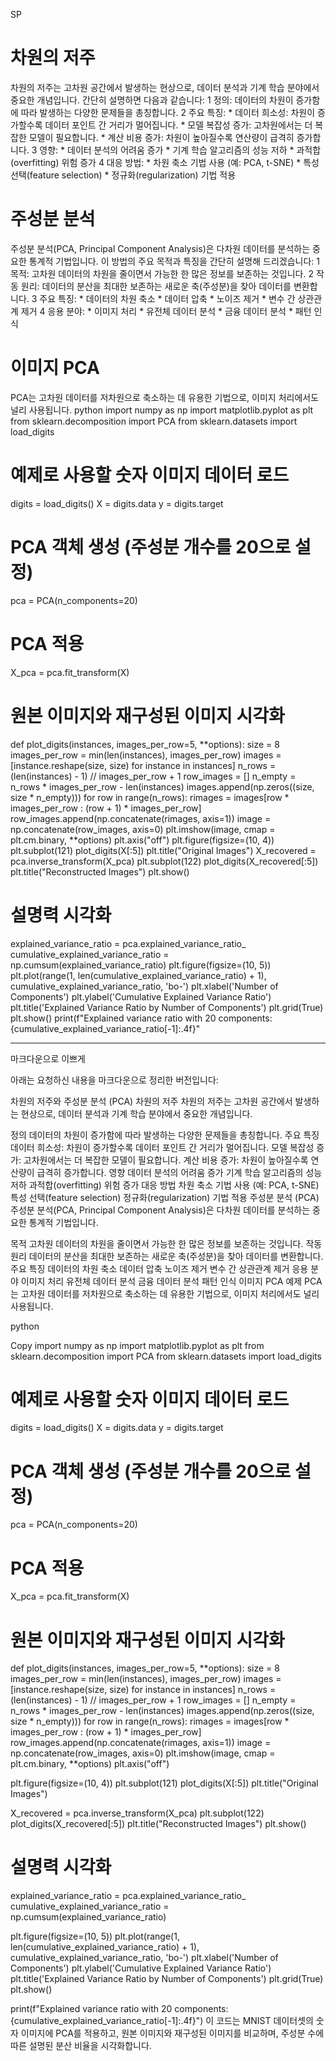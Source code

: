 SP
# 차원의 저주
차원의 저주는 고차원 공간에서 발생하는 현상으로, 데이터 분석과 기계 학습 분야에서 중요한 개념입니다. 간단히 설명하면 다음과 같습니다:
1 정의: 데이터의 차원이 증가함에 따라 발생하는 다양한 문제들을 총칭합니다.
2 주요 특징:
    * 데이터 희소성: 차원이 증가할수록 데이터 포인트 간 거리가 멀어집니다.
    * 모델 복잡성 증가: 고차원에서는 더 복잡한 모델이 필요합니다.
    * 계산 비용 증가: 차원이 높아질수록 연산량이 급격히 증가합니다.
3 영향:
    * 데이터 분석의 어려움 증가
    * 기계 학습 알고리즘의 성능 저하
    * 과적합(overfitting) 위험 증가
4 대응 방법:
    * 차원 축소 기법 사용 (예: PCA, t-SNE)
    * 특성 선택(feature selection)
    * 정규화(regularization) 기법 적용
# 주성분 분석
주성분 분석(PCA, Principal Component Analysis)은 다차원 데이터를 분석하는 중요한 통계적 기법입니다. 이 방법의 주요 목적과 특징을 간단히 설명해 드리겠습니다:
1 목적: 고차원 데이터의 차원을 줄이면서 가능한 한 많은 정보를 보존하는 것입니다.
2 작동 원리: 데이터의 분산을 최대한 보존하는 새로운 축(주성분)을 찾아 데이터를 변환합니다.
3 주요 특징:
    * 데이터의 차원 축소
    * 데이터 압축
    * 노이즈 제거
    * 변수 간 상관관계 제거
4 응용 분야:
    * 이미지 처리
    * 유전체 데이터 분석
    * 금융 데이터 분석
    * 패턴 인식
# 이미지 PCA
PCA는 고차원 데이터를 저차원으로 축소하는 데 유용한 기법으로, 이미지 처리에서도 널리 사용됩니다.
python
import numpy as np
import matplotlib.pyplot as plt
from sklearn.decomposition import PCA
from sklearn.datasets import load_digits
# 예제로 사용할 숫자 이미지 데이터 로드
digits = load_digits()
X = digits.data
y = digits.target
# PCA 객체 생성 (주성분 개수를 20으로 설정)
pca = PCA(n_components=20)
# PCA 적용
X_pca = pca.fit_transform(X)
# 원본 이미지와 재구성된 이미지 시각화
def plot_digits(instances, images_per_row=5, **options):
    size = 8
    images_per_row = min(len(instances), images_per_row)
    images = [instance.reshape(size, size) for instance in instances]
    n_rows = (len(instances) - 1) // images_per_row + 1
    row_images = []
    n_empty = n_rows * images_per_row - len(instances)
    images.append(np.zeros((size, size * n_empty)))
    for row in range(n_rows):
        rimages = images[row * images_per_row : (row + 1) * images_per_row]
        row_images.append(np.concatenate(rimages, axis=1))
    image = np.concatenate(row_images, axis=0)
    plt.imshow(image, cmap = plt.cm.binary, **options)
    plt.axis("off")
plt.figure(figsize=(10, 4))
plt.subplot(121)
plot_digits(X[:5])
plt.title("Original Images")
X_recovered = pca.inverse_transform(X_pca)
plt.subplot(122)
plot_digits(X_recovered[:5])
plt.title("Reconstructed Images")
plt.show()
# 설명력 시각화
explained_variance_ratio = pca.explained_variance_ratio_
cumulative_explained_variance_ratio = np.cumsum(explained_variance_ratio)
plt.figure(figsize=(10, 5))
plt.plot(range(1, len(cumulative_explained_variance_ratio) + 1), cumulative_explained_variance_ratio, 'bo-')
plt.xlabel('Number of Components')
plt.ylabel('Cumulative Explained Variance Ratio')
plt.title('Explained Variance Ratio by Number of Components')
plt.grid(True)
plt.show()
print(f"Explained variance ratio with 20 components: {cumulative_explained_variance_ratio[-1]:.4f}"

---
마크다운으로 이쁘게


아래는 요청하신 내용을 마크다운으로 정리한 버전입니다:

차원의 저주와 주성분 분석 (PCA)
차원의 저주
차원의 저주는 고차원 공간에서 발생하는 현상으로, 데이터 분석과 기계 학습 분야에서 중요한 개념입니다.

정의
데이터의 차원이 증가함에 따라 발생하는 다양한 문제들을 총칭합니다.
주요 특징
데이터 희소성: 차원이 증가할수록 데이터 포인트 간 거리가 멀어집니다.
모델 복잡성 증가: 고차원에서는 더 복잡한 모델이 필요합니다.
계산 비용 증가: 차원이 높아질수록 연산량이 급격히 증가합니다.
영향
데이터 분석의 어려움 증가
기계 학습 알고리즘의 성능 저하
과적합(overfitting) 위험 증가
대응 방법
차원 축소 기법 사용 (예: PCA, t-SNE)
특성 선택(feature selection)
정규화(regularization) 기법 적용
주성분 분석 (PCA)
주성분 분석(PCA, Principal Component Analysis)은 다차원 데이터를 분석하는 중요한 통계적 기법입니다.

목적
고차원 데이터의 차원을 줄이면서 가능한 한 많은 정보를 보존하는 것입니다.
작동 원리
데이터의 분산을 최대한 보존하는 새로운 축(주성분)을 찾아 데이터를 변환합니다.
주요 특징
데이터의 차원 축소
데이터 압축
노이즈 제거
변수 간 상관관계 제거
응용 분야
이미지 처리
유전체 데이터 분석
금융 데이터 분석
패턴 인식
이미지 PCA 예제
PCA는 고차원 데이터를 저차원으로 축소하는 데 유용한 기법으로, 이미지 처리에서도 널리 사용됩니다.

python

Copy
import numpy as np
import matplotlib.pyplot as plt
from sklearn.decomposition import PCA
from sklearn.datasets import load_digits

# 예제로 사용할 숫자 이미지 데이터 로드
digits = load_digits()
X = digits.data
y = digits.target

# PCA 객체 생성 (주성분 개수를 20으로 설정)
pca = PCA(n_components=20)

# PCA 적용
X_pca = pca.fit_transform(X)

# 원본 이미지와 재구성된 이미지 시각화
def plot_digits(instances, images_per_row=5, **options):
    size = 8
    images_per_row = min(len(instances), images_per_row)
    images = [instance.reshape(size, size) for instance in instances]
    n_rows = (len(instances) - 1) // images_per_row + 1
    row_images = []
    n_empty = n_rows * images_per_row - len(instances)
    images.append(np.zeros((size, size * n_empty)))
    for row in range(n_rows):
        rimages = images[row * images_per_row : (row + 1) * images_per_row]
        row_images.append(np.concatenate(rimages, axis=1))
    image = np.concatenate(row_images, axis=0)
    plt.imshow(image, cmap = plt.cm.binary, **options)
    plt.axis("off")

plt.figure(figsize=(10, 4))
plt.subplot(121)
plot_digits(X[:5])
plt.title("Original Images")

X_recovered = pca.inverse_transform(X_pca)
plt.subplot(122)
plot_digits(X_recovered[:5])
plt.title("Reconstructed Images")
plt.show()

# 설명력 시각화
explained_variance_ratio = pca.explained_variance_ratio_
cumulative_explained_variance_ratio = np.cumsum(explained_variance_ratio)

plt.figure(figsize=(10, 5))
plt.plot(range(1, len(cumulative_explained_variance_ratio) + 1), cumulative_explained_variance_ratio, 'bo-')
plt.xlabel('Number of Components')
plt.ylabel('Cumulative Explained Variance Ratio')
plt.title('Explained Variance Ratio by Number of Components')
plt.grid(True)
plt.show()

print(f"Explained variance ratio with 20 components: {cumulative_explained_variance_ratio[-1]:.4f}")
이 코드는 MNIST 데이터셋의 숫자 이미지에 PCA를 적용하고, 원본 이미지와 재구성된 이미지를 비교하며, 주성분 수에 따른 설명된 분산 비율을 시각화합니다.
